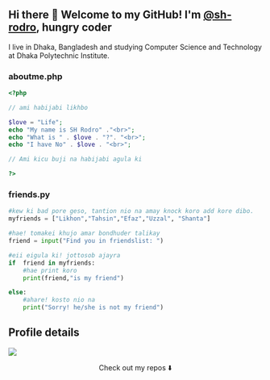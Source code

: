 ## Hi there 👋 Welcome to my GitHub! I'm <a href="https://sh-rodro.github.io">@sh-rodro</a>, hungry coder

I live in Dhaka, Bangladesh and studying Computer Science and Technology at Dhaka Polytechnic Institute.

### aboutme.php

```php
<?php

// ami habijabi likhbo

$love = "Life";
echo "My name is SH Rodro" ."<br>";
echo "What is " . $love . "?". "<br>";
echo "I have No" . $love . "<br>";

// Ami kicu buji na habijabi agula ki

?> 

```

### friends.py
```python
#kew ki bad pore geso, tantion nio na amay knock koro add kore dibo.
myfriends = ["Likhon","Tahsin","Efaz","Uzzal", "Shanta"]

#hae! tomakei khujo amar bondhuder talikay
friend = input("Find you in friendslist: ")

#eii eigula ki! jottosob ajayra
if  friend in myfriends:
    #hae print koro
    print(friend,"is my friend")

else:
    #ahare! kosto nio na
    print("Sorry! he/she is not my friend")
```    
    

## Profile details

![](https://github-profile-summary-cards.vercel.app/api/cards/profile-details?username=sh-rodro&theme=github)


<p align="center">
Check out my repos ⬇️  
</p>
